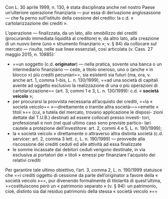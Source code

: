 Con L. 30 aprile 1999, n. 130, è stata disciplinata anche nel nostro Paese un’ulteriore operazione finanziaria — pur essa di derivazione anglosassone — che fa perno sull’istituto della cessione del credito: la c.d. « cartolarizzazione dei crediti ».

L’operazione — finalizzata, da un lato, allo smobilizzo dei crediti (procurando immediata liquidità al creditore) e, da altro lato, alla creazione di un nuovo bene (uno « strumento finanziario »; v. § 84) da collocare sul mercato — risulta, nelle sue linee essenziali, così articolata (v. Cass. 27 maggio 2015, n. 10885):
- ==un soggetto (c.d. **originator**) — nella pratica, sovente una banca o un intermediario finanziario — cede, a titolo oneroso, uno o (anche « in blocco ») più crediti pecuniari==, sia esistenti sia futuri (ma, ora, v. anche art. 1, comma 1-bis, L. n. 130/1999), ==ad una società di capitali avente ad oggetto esclusivo la realizzazione di una o più operazioni di cartolarizzazione== (art. 3, commi 1 e 3, L. n. 130/1999): c.d. « **società veicolo** »;
- per procurarsi la provvista necessaria all’acquisto dei crediti, ==la « società veicolo== »—direttamente o tramite altra società—==emette « titoli »== (cui, a tutela del mercato, trovano applicazione le disposi- zioni dettate dal T.U.B.) destinati ad essere collocati presso investi- tori, professionali e non (nel qual ultimo caso sono previste partico- lari cautele a protezione dell’investitore: art. 2, commi 4 e 5, L. n. 190/1999);
- la « società veicolo » direttamente o attraverso altra distinta società (c.d. servicer: art. 2, comma 3 lett. c, L. n. 190/1999) — provvede alla riscossione dei crediti ceduti ed alle attività ad essa finalizzate
- le somme incassate dai debitori ceduti vengono destinate, in via esclusiva ai portatori dei « titoli » emessi per finanziare l'acquisto dei relativi crediti


Per garantire tale ultimo obiettivo, l’art. 3, comma 2, L. n. 190/1999 statuisce che ==i crediti oggetto di cessione da parte dell’originator a favore della « società veicolo »==, pur divenendo formalmente di titolarità di quest’ultima, ==costituiscono però un « patrimonio separato » (v. § 94): un patrimonio, cioè, distinto sia dal residuo patrimonio della stessa « società veicolo »==

